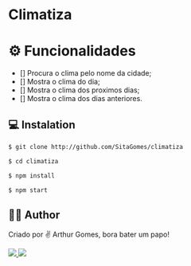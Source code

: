 # Climatiza

# :gear: Funcionalidades
- [] Procura o clima pelo nome da cidade;
- [] Mostra o clima do dia;
- [] Mostra o clima dos proximos dias;
- [] Mostra o clima dos dias anteriores. 

## :computer: Instalation
```bash
$ git clone http://github.com/SitaGomes/climatiza

$ cd climatiza

$ npm install

$ npm start

```

## :raising_hand_man: Author

Criado por ✌ Arthur Gomes, bora bater um papo!

<a href="https://www.linkedin.com/in/arthur-sita-gomes-3683221b3/">
    <img src="https://pt.pngtree.com/so/ícones-linkedin"/>
</a>

<a href="https://twitter.com/ArthurSitaGomes">
    <img src="https://pt.pngtree.com/so/ícones-twitter"/>
</a>
